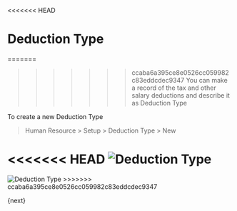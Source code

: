 <<<<<<< HEAD
# Deduction Type

=======
>>>>>>> ccaba6a395ce8e0526cc059982c83eddcdec9347
You can make a record of the tax and other salary deductions and describe it as Deduction Type

To create a new Deduction Type

> Human Resource > Setup > Deduction Type > New

<<<<<<< HEAD
<img class="screenshot" alt="Deduction Type" src="/docs/assets/img/human-resources/deduction-type.png">
=======
<img class="screenshot" alt="Deduction Type" src="{{docs_base_url}}/assets/img/human-resources/deduction-type.png">
>>>>>>> ccaba6a395ce8e0526cc059982c83eddcdec9347


{next}
